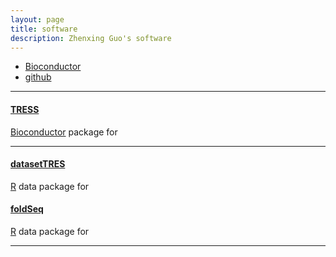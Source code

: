 ```yaml
---
layout: page
title: software
description: Zhenxing Guo's software
---
```


<div class="navbar">
    <div class="navbar-inner">
        <ul class="nav">
            <li><a href="[https://github.com/ZhenxingGuo0015](https://www.bioconductor.org/packages/release/bioc/html/TRESS.html)">Bioconductor</a></li>
            <li><a href="https://github.com/ZhenxingGuo0015">github</a></li>
                <!-- <li><a href="https://rqtl.org">R/qtl</a></li> -->
                <!-- <li><a href="https://kbroman.org/qtl2">R/qtl2</a></li> -->
                <!-- <li><a href="https://kbroman.org/qtlcharts">R/qtlcharts</a></li> -->
        </ul>
    </div>
</div>

---

#### <a name="Bioconductor"></a>[TRESS](https://www.bioconductor.org/packages/release/bioc/html/TRESS.html)
[Bioconductor](https://www.bioconductor.org/) package for 

---

#### <a name="github"></a>[datasetTRES](https://github.com/ZhenxingGuo0015/datasetTRES)

[R](https://www.r-project.org) data package for 


#### <a name="github"></a>[foldSeq](https://github.com/ZhenxingGuo0015/Foldseq)
[R](https://www.r-project.org) data package for 


---
